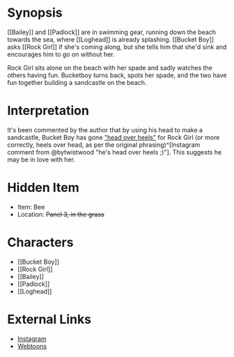 # Synopsis
[[Bailey]] and [[Padlock]] are in swimming gear, running down the beach towards the sea, where [[Loghead]] is already splashing. [[Bucket Boy]] asks [[Rock Girl]] if she's coming along, but she tells him that she'd sink and encourages him to go on without her.

Rock Girl sits alone on the beach with her spade and sadly watches the others having fun. Bucketboy turns back, spots her spade, and the two have fun together building a sandcastle on the beach.

# Interpretation
It's been commented by the author that by using his head to make a sandcastle, Bucket Boy has gone ["head over heels"](https://en.wiktionary.org/wiki/head_over_heels) for Rock Girl (or more correctly, heels over head, as per the original phrasing)^[Instagram comment from @bytwistwood "he's head over heels ;)"]. This suggests he may be in love with her.

# Hidden Item
* Item: Bee
* Location: <strike>Panel 3, in the grass</strike>

# Characters
* [[Bucket Boy]]
* [[Rock Girl]]
* [[Bailey]]
* [[Padlock]]
* [[Loghead]]

# External Links
* [Instagram](https://www.instagram.com/p/B3P9DT3jqal/)
* [Webtoons](https://www.webtoons.com/en/challenge/twistwood-tales/10-rock-girl/viewer?title_no=344740&episode_no=10)